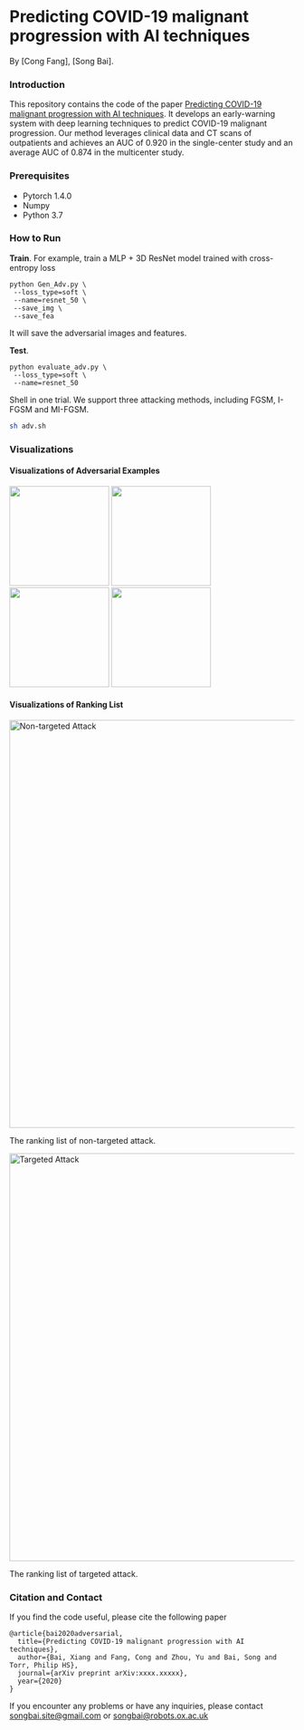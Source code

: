 # Predicting COVID-19 malignant progression with AI techniques
By [Cong Fang], [Song Bai].

### Introduction
This repository contains the code of the paper [Predicting COVID-19 malignant progression with AI techniques](https://arxiv.org/abs/xxxx.xxxxx). It develops an early-warning system with deep learning techniques to predict COVID-19 malignant progression. Our method leverages clinical data and CT scans of outpatients and achieves an AUC of 0.920 in the single-center study and an average AUC of 0.874 in the multicenter study.

### Prerequisites
* Pytorch 1.4.0
* Numpy
* Python 3.7

### How to Run

**Train**. For example, train a MLP + 3D ResNet model trained with cross-entropy loss

```Shell
python Gen_Adv.py \
 --loss_type=soft \
 --name=resnet_50 \
 --save_img \
 --save_fea
```
It will save the adversarial images and features.

**Test**.

```Shell
python evaluate_adv.py \
 --loss_type=soft \
 --name=resnet_50
```
Shell in one trial. We support three attacking methods, including FGSM, I-FGSM and MI-FGSM.

```bash
sh adv.sh
```
### Visualizations

#### Visualizations of Adversarial Examples

<p align="left"><img src="Images/1.png" width="176"> <img src="Images/2.png" width="176"> <img src="Images/3.png" width="176"> <img src="Images/4.png" width="176"></p>

#### Visualizations of Ranking List
<p align="left">
<img src="Images/untarget_illustration-crop-1.png" alt="Non-targeted Attack" width="720px">
</p>

The ranking list of non-targeted attack.

<p align="left">
<img src="Images/target_illustration_cropped-1.png" alt="Targeted Attack" width="720px">
</p>

The ranking list of targeted attack.

### Citation and Contact

If you find the code useful, please cite the following paper

    @article{bai2020adversarial,
      title={Predicting COVID-19 malignant progression with AI techniques},
      author={Bai, Xiang and Fang, Cong and Zhou, Yu and Bai, Song and Torr, Philip HS},
      journal={arXiv preprint arXiv:xxxx.xxxxx},
      year={2020}
    }

If you encounter any problems or have any inquiries, please contact songbai.site@gmail.com or songbai@robots.ox.ac.uk







